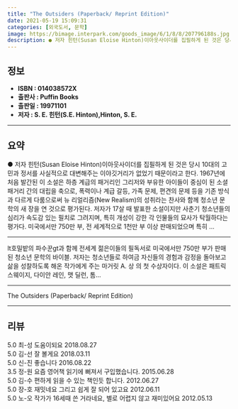 ```yaml
---
title: "The Outsiders (Paperback/ Reprint Edition)"
date: 2021-05-19 15:09:31
categories: [외국도서, 문학]
image: https://bimage.interpark.com/goods_image/6/1/8/8/207796188s.jpg
description: ● 저자 힌턴(Susan Eloise Hinton)이아웃사이더를 집필하게 된 것은 당시 10대의 고민과 정서를 사실적으로 대변해주는 이야깃거리가 없었기 때문이라고 한다. 1967년에 처음 발간된 이 소설은 하층 계급의 패거리인 그리저와 부유한 아이들이 중심이 된 소셜 패거리 간의 대립
---
```


## **정보**

- **ISBN : 014038572X**
- **출판사 : Puffin Books**
- **출판일 : 19971101**
- **저자 : S. E. 힌턴(S.E. Hinton),Hinton, S. E.**

------



## **요약**

●  저자 힌턴(Susan Eloise Hinton)이아웃사이더를 집필하게 된 것은 당시 10대의 고민과 정서를 사실적으로 대변해주는 이야깃거리가 없었기 때문이라고 한다. 1967년에 처음 발간된 이 소설은 하층 계급의 패거리인 그리저와 부유한 아이들이 중심이 된 소셜 패거리 간의 대립을 축으로, 폭력이나 계급 갈등, 가족 문제, 편견의 문제 등을 기존 방식과 다르게 다룸으로써 뉴 리얼리즘(New Realism)의 성취라는 찬사와 함께 청소년 문학의 새 장을 연 것으로 평가된다. 저자가 17살 때 발표한 소설이지만 사춘기 청소년들의 심리가 속도감 있는 필치로 그려지며, 특히 개성이 강한 각 인물들의 묘사가 탁월하다는 평가다. 미국에서만 750만 부, 전 세계적으로 1천만 부 이상 판매되었으며 특히 ...

------

lt호밀밭의 파수꾼gt과 함께 전세계 젊은이들의 필독서로 미국에서만 750만 부가 판매된 청소년 문학의 바이블. 저자는 청소년들로 하여금 자신들의 경험과 감정을 돌아보고 삶을 성찰하도록 해온 작가에게 주는 마거릿 A. 상 의 첫 수상자이다. 이 소설은 패트릭 스웨이지, 다이안 레인, 맷 딜런, 톰... 

------


The Outsiders (Paperback/ Reprint Edition) 

------


## **리뷰** 

5.0 최-성 도움이되요 2018.08.27 <br/>5.0 김-선 잘 볼게요 2018.03.11 <br/>5.0 신-진 좋습니다 2016.08.22 <br/>3.5 정-원 요즘 영어책 읽기에 뻐져서 구입했습니다. 2015.06.28 <br/>5.0 김-수 편하게 읽을 수 있는 책인듯 합니다. 2012.06.27 <br/>5.0 장-호 재밋네요 그리고 쉽게 잘 되어 있고요 2012.06.11 <br/>5.0 노-오 작가가 16세때 쓴 거라네요, 별로 어렵지 않고 재미있어요 2012.05.13 <br/>